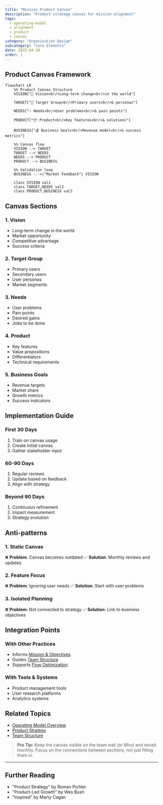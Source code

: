 ```yaml
---
title: "Mission Product Canvas"
description: "Product strategy canvas for mission alignment"
tags:
  - operating-model
  - alignment
  - product
  - canvas
category: "Organisation Design"
subcategory: "Core Elements"
date: 2025-04-30
order: 1
---
```


## Product Canvas Framework

```mermaid
flowchart LR
    %% Product Canvas Structure
    VISION["🎯 Vision<br/>Long-term change<br/>in the world"]
    
    TARGET["👥 Target Group<br/>Primary users<br/>& personas"]
    
    NEEDS["💡 Needs<br/>User problems<br/>& pain points"]
    
    PRODUCT["📦 Product<br/>Key features<br/>& solutions"]
    
    BUSINESS["💰 Business Goals<br/>Revenue model<br/>& success metrics"]
    
    %% Canvas flow
    VISION --> TARGET
    TARGET --> NEEDS
    NEEDS --> PRODUCT
    PRODUCT --> BUSINESS
    
    %% Validation loop
    BUSINESS -.->|"Market Feedback"| VISION
    
    class VISION val1
    class TARGET,NEEDS val2
    class PRODUCT,BUSINESS val3
```

## Canvas Sections

### 1. Vision
- Long-term change in the world
- Market opportunity
- Competitive advantage
- Success criteria

### 2. Target Group
- Primary users
- Secondary users
- User personas
- Market segments

### 3. Needs
- User problems
- Pain points
- Desired gains
- Jobs to be done

### 4. Product
- Key features
- Value propositions
- Differentiators
- Technical requirements

### 5. Business Goals
- Revenue targets
- Market share
- Growth metrics
- Success indicators

## Implementation Guide

### First 30 Days
1. Train on canvas usage
2. Create initial canvas
3. Gather stakeholder input

### 60-90 Days
1. Regular reviews
2. Update based on feedback
3. Align with strategy

### Beyond 90 Days
1. Continuous refinement
2. Impact measurement
3. Strategy evolution

## Anti-patterns

### 1. Static Canvas
❌ **Problem**: Canvas becomes outdated
✅ **Solution**: Monthly reviews and updates

### 2. Feature Focus
❌ **Problem**: Ignoring user needs
✅ **Solution**: Start with user problems

### 3. Isolated Planning
❌ **Problem**: Not connected to strategy
✅ **Solution**: Link to business objectives

## Integration Points

### With Other Practices
- Informs [Mission & Objectives](../advanced/mission-objectives)
- Guides [Team Structure](../advanced/decoupling_teams)
- Supports [Flow Optimization](../optimization/optimise-flow)

### With Tools & Systems
- Product management tools
- User research platforms
- Analytics systems

## Related Topics
- [Operating Model Overview](../operating-model-framework)
- [Product Strategy](../foundation/why-purpose)
- [Team Structure](../advanced/decoupling_teams)

> **Pro Tip:** Keep the canvas visible on the team wall (or Miro) and revisit monthly. Focus on the connections between sections, not just filling them in.

---

## Further Reading
- "Product Strategy" by Roman Pichler
- "Product-Led Growth" by Wes Bush
- "Inspired" by Marty Cagan

